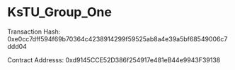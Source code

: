 # KsTU_Group_One

Transaction Hash: 0xe0cc7dff594f69b70364c4238914299f59525ab8a4e39a5bf68549006c7ddd04

Contract Addresss: 0xd9145CCE52D386f254917e481eB44e9943F39138
